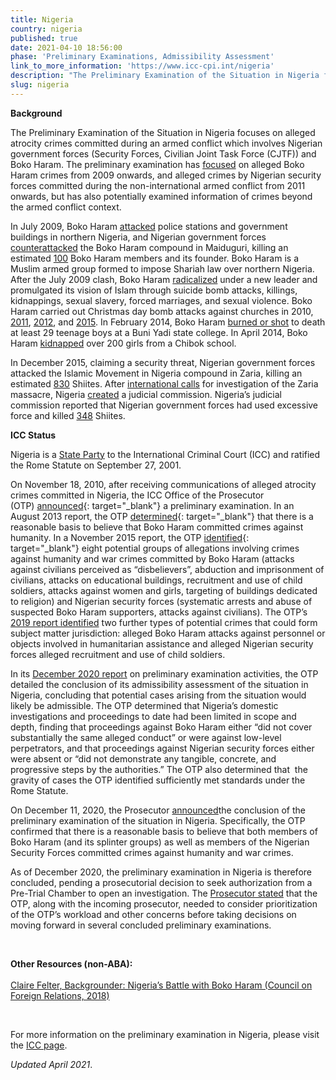 ```yaml
---
title: Nigeria
country: nigeria
published: true
date: 2021-04-10 18:56:00
phase: 'Preliminary Examinations, Admissibility Assessment'
link_to_more_information: 'https://www.icc-cpi.int/nigeria'
description: "The Preliminary Examination of the Situation in Nigeria focuses on alleged atrocity crimes committed during an armed conflict which involves Nigerian security forces and Boko Haram. The preliminary examination has focused on alleged Boko Haram crimes from 2009 onwards, and alleged crimes by Nigerian security forces committed during the\_non-international armed conflict from 2011 onwards.\nAs of December 2020, the preliminary examination of Nigeria is closed, awaiting OTP action to request judicial authorization to open an investigation."
slug: nigeria
---
```


**Background**

The Preliminary Examination of the Situation in Nigeria focuses on alleged atrocity crimes committed during an armed conflict which involves Nigerian government forces (Security Forces, Civilian Joint Task Force (CJTF)) and Boko Haram. The preliminary examination has [focused](https://www.icc-cpi.int/itemsDocuments/2020-PE/2020-pe-report-eng.pdf) on alleged Boko Haram crimes from 2009 onwards, and alleged crimes by Nigerian security forces committed during the non-international armed conflict from 2011 onwards, but has also potentially examined information of crimes beyond the armed conflict context.

In July 2009, Boko Haram [attacked](http://www.nytimes.com/2009/07/28/world/africa/28nigeria.html) police stations and government buildings in northern Nigeria, and Nigerian government forces [counterattacked](http://www.nytimes.com/2009/07/30/world/africa/30nigeria.html) the Boko Haram compound in Maiduguri, killing an estimated [100](http://www.nytimes.com/2009/08/03/world/africa/03nigeria.html) Boko Haram members and its founder. Boko Haram is a Muslim armed group formed to impose Shariah law over northern Nigeria. After the July 2009 clash, Boko Haram [radicalized](https://www.nytimes.com/interactive/2014/12/11/world/africa/boko-haram-nigeria-maps.html) under a new leader and promulgated its vision of Islam through suicide bomb attacks, killings, kidnappings, sexual slavery, forced marriages, and sexual violence. Boko Haram carried out Christmas day bomb attacks against churches in 2010, [2011](http://www.reuters.com/article/us-nigeria-blast-idUSTRE7BO03020111225), [2012](http://www.reuters.com/article/us-nigeria-attack-idUSBRE8BO05Y20121225), and [2015](http://www.telegraph.co.uk/news/worldnews/africaandindianocean/nigeria/12070317/At-least-14-killed-in-Boko-Haram-Christmas-day-gun-attack-in-Nigeria.html). In February 2014, Boko Haram [burned or shot](https://www.nytimes.com/2014/02/26/world/africa/dozens-killed-in-nigeria-school-assault-attributed-to-islamist-militant-group.html) to death at least 29 teenage boys at a Buni Yadi state college. In April 2014, Boko Haram [kidnapped](https://www.nytimes.com/2014/05/01/world/africa/nigerians-hold-second-day-of-protests-over-mass-abductions.html) over 200 girls from a Chibok school.

In December 2015, claiming a security threat, Nigerian government forces attacked the Islamic Movement in Nigeria compound in Zaria, killing an estimated [830](https://www.nytimes.com/2015/12/16/world/africa/shiite-muslim-sect-alleges-massacre-by-nigerias-military.html) Shiites. After [international calls](https://www.nytimes.com/2015/12/17/world/africa/us-calls-for-investigation-of-shiite-deaths-in-nigeria.html) for investigation of the Zaria massacre, Nigeria [created](https://www.nytimes.com/2016/01/30/world/africa/nigeria-plans-inquiry-into-deadly-clashes-between-army-and-shiite-sect.html) a judicial commission. Nigeria’s judicial commission reported that Nigerian government forces had used excessive force and killed [348](http://www.reuters.com/article/us-nigeria-violence-idUSKCN10C2GM) Shiites.

**ICC Status**

Nigeria is a [State Party](https://asp.icc-cpi.int/en_menus/asp/states%20parties/african%20states/Pages/nigeria.aspx) to the International Criminal Court (ICC) and ratified the Rome Statute on September 27, 2001.&nbsp;

On November 18, 2010, after receiving communications of alleged atrocity crimes committed in Nigeria, the ICC Office of the Prosecutor (OTP)&nbsp;[announced](https://www.icc-cpi.int/iccdocs/otp/OTP_Weekly_Briefing_64-ENG.pdf){: target="_blank"}&nbsp;a preliminary examination. In an August 2013 report, the OTP&nbsp;[determined](https://www.icc-cpi.int/iccdocs/PIDS/docs/SAS%20-%20NGA%20-%20Public%20version%20Article%205%20Report%20-%2005%20August%202013.PDF){: target="_blank"}&nbsp;that there is a reasonable basis to believe that Boko Haram committed crimes against humanity. In a November 2015 report, the OTP&nbsp;[identified](https://www.icc-cpi.int/iccdocs/otp/OTP-PE-rep-2015-Eng.pdf){: target="_blank"}&nbsp;eight potential groups of allegations involving crimes against humanity and war crimes committed by Boko Haram (attacks against civilians perceived as “disbelievers”, abduction and imprisonment of civilians, attacks on educational buildings, recruitment and use of child soldiers, attacks against women and girls, targeting of buildings dedicated to religion) and Nigerian security forces (systematic arrests and abuse of suspected Boko Haram supporters, attacks against civilians). The OTP’s [2019 report identified](https://www.icc-cpi.int/itemsDocuments/191205-rep-otp-PE.pdf) two further types of potential crimes that could form subject matter jurisdiction: alleged Boko Haram attacks against personnel or objects involved in humanitarian assistance and alleged Nigerian security forces alleged recruitment and use of child soldiers.

In its [December 2020 report](https://www.icc-cpi.int/itemsDocuments/2020-PE/2020-pe-report-eng.pdf) on preliminary examination activities, the OTP detailed the conclusion of its admissibility assessment of the situation in Nigeria, concluding that potential cases arising from the situation would likely be admissible. The OTP determined that Nigeria’s domestic investigations and proceedings to date had been limited in scope and depth, finding that proceedings against Boko Haram either “did not cover substantially the same alleged conduct” or were against low-level perpetrators, and that proceedings against Nigerian security forces either were absent or “did not demonstrate any tangible, concrete, and progressive steps by the authorities.” The OTP also determined that &nbsp;the gravity of cases the OTP identified sufficiently met standards under the Rome Statute.

On December 11, 2020, the Prosecutor [announced](https://www.icc-cpi.int/Pages/item.aspx?name=201211-prosecutor-statement)the conclusion of the preliminary examination of the situation in Nigeria. Specifically, the OTP confirmed that there is a reasonable basis to believe that both members of Boko Haram (and its splinter groups) as well as members of the Nigerian Security Forces committed crimes against humanity and war crimes.

As of December 2020, the preliminary examination in Nigeria is therefore concluded, pending a prosecutorial decision to seek authorization from a Pre-Trial Chamber to open an investigation. The [Prosecutor stated](https://www.icc-cpi.int/Pages/item.aspx?name=201211-prosecutor-statement) that the OTP, along with the incoming prosecutor, needed to consider prioritization of the OTP’s workload and other concerns before taking decisions on moving forward in several concluded preliminary examinations.

&nbsp;

**Other Resources (non-ABA):**<br><br>[Claire Felter, Backgrounder: Nigeria’s Battle with Boko Haram (Council on Foreign Relations, 2018)](https://www.cfr.org/backgrounder/nigerias-battle-boko-haram)

&nbsp;

For more information on the preliminary examination in Nigeria, please visit the [ICC page](https://www.icc-cpi.int/nigeria).

*Updated April 2021*.
